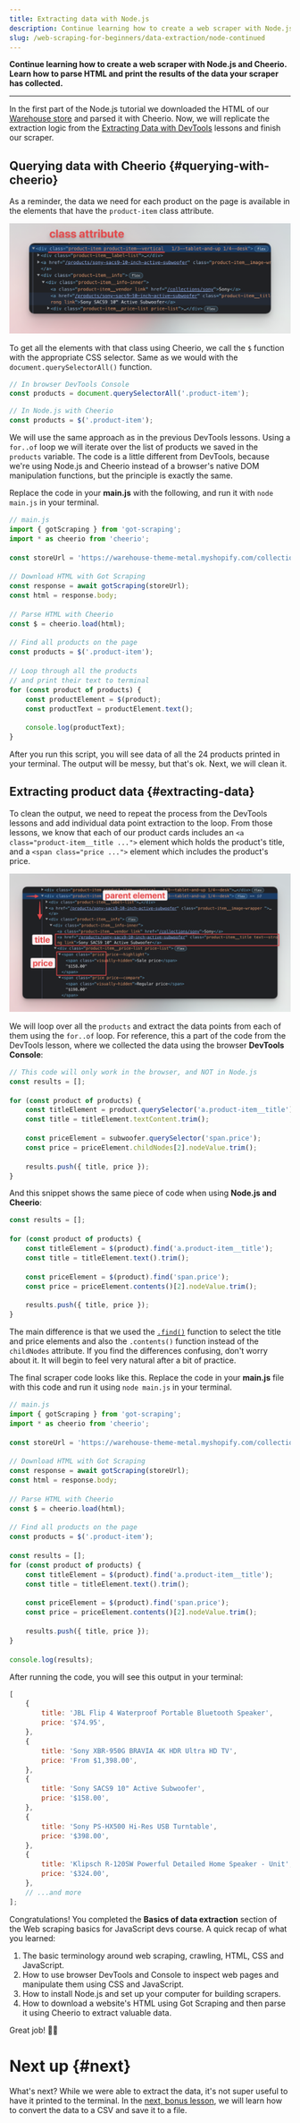 ```yaml
---
title: Extracting data with Node.js
description: Continue learning how to create a web scraper with Node.js and Cheerio. Learn how to parse HTML and print the results of the data your scraper has collected.
slug: /web-scraping-for-beginners/data-extraction/node-continued
---
```


**Continue learning how to create a web scraper with Node.js and Cheerio. Learn how to parse HTML and print the results of the data your scraper has collected.**

---

In the first part of the Node.js tutorial we downloaded the HTML of our [Warehouse store](https://warehouse-theme-metal.myshopify.com/collections/sales) and parsed it with Cheerio. Now, we will replicate the extraction logic from the [Extracting Data with DevTools](./04_using_devtools.md) lessons and finish our scraper.

## Querying data with Cheerio {#querying-with-cheerio}

As a reminder, the data we need for each product on the page is available in the elements that have the `product-item` class attribute.

![Selecting an element from the Elements tab](./images/devtools-collection-class.png)

To get all the elements with that class using Cheerio, we call the `$` function with the appropriate CSS selector. Same as we would with the `document.querySelectorAll()` function.

```js
// In browser DevTools Console
const products = document.querySelectorAll('.product-item');
```

```js
// In Node.js with Cheerio
const products = $('.product-item');
```

We will use the same approach as in the previous DevTools lessons. Using a `for..of` loop we will iterate over the list of products we saved in the `products` variable. The code is a little different from DevTools, because we're using Node.js and Cheerio instead of a browser's native DOM manipulation functions, but the principle is exactly the same.

Replace the code in your **main.js** with the following, and run it with `node main.js` in your terminal.

```js
// main.js
import { gotScraping } from 'got-scraping';
import * as cheerio from 'cheerio';

const storeUrl = 'https://warehouse-theme-metal.myshopify.com/collections/sales';

// Download HTML with Got Scraping
const response = await gotScraping(storeUrl);
const html = response.body;

// Parse HTML with Cheerio
const $ = cheerio.load(html);

// Find all products on the page
const products = $('.product-item');

// Loop through all the products
// and print their text to terminal
for (const product of products) {
    const productElement = $(product);
    const productText = productElement.text();

    console.log(productText);
}
```

After you run this script, you will see data of all the 24 products printed in your terminal. The output will be messy, but that's ok. Next, we will clean it.

## Extracting product data {#extracting-data}

To clean the output, we need to repeat the process from the DevTools lessons and add individual data point extraction to the loop. From those lessons, we know that each of our product cards includes an `<a class="product-item__title ...">` element which holds the product's title, and a `<span class="price ...">` element which includes the product's price.

![Finding child elements in Elements tab](./images/devtools-find-child-elements.png)

We will loop over all the `products` and extract the data points from each of them using the `for..of` loop. For reference, this a part of the code from the DevTools lesson, where we collected the data using the browser **DevTools Console**:

```js
// This code will only work in the browser, and NOT in Node.js
const results = [];

for (const product of products) {
    const titleElement = product.querySelector('a.product-item__title');
    const title = titleElement.textContent.trim();

    const priceElement = subwoofer.querySelector('span.price');
    const price = priceElement.childNodes[2].nodeValue.trim();

    results.push({ title, price });
}
```

And this snippet shows the same piece of code when using **Node.js and Cheerio**:

```js
const results = [];

for (const product of products) {
    const titleElement = $(product).find('a.product-item__title');
    const title = titleElement.text().trim();

    const priceElement = $(product).find('span.price');
    const price = priceElement.contents()[2].nodeValue.trim();

    results.push({ title, price });
}
```

The main difference is that we used the [`.find()`](https://cheerio.js.org/classes/Cheerio.html#find) function to select the title and price elements and also the `.contents()` function instead of the `childNodes` attribute. If you find the differences confusing, don't worry about it. It will begin to feel very natural after a bit of practice.

The final scraper code looks like this. Replace the code in your **main.js** file with this code and run it using `node main.js` in your terminal.

```js
// main.js
import { gotScraping } from 'got-scraping';
import * as cheerio from 'cheerio';

const storeUrl = 'https://warehouse-theme-metal.myshopify.com/collections/sales';

// Download HTML with Got Scraping
const response = await gotScraping(storeUrl);
const html = response.body;

// Parse HTML with Cheerio
const $ = cheerio.load(html);

// Find all products on the page
const products = $('.product-item');

const results = [];
for (const product of products) {
    const titleElement = $(product).find('a.product-item__title');
    const title = titleElement.text().trim();

    const priceElement = $(product).find('span.price');
    const price = priceElement.contents()[2].nodeValue.trim();

    results.push({ title, price });
}

console.log(results);
```

After running the code, you will see this output in your terminal:

```js
[
    {
        title: 'JBL Flip 4 Waterproof Portable Bluetooth Speaker',
        price: '$74.95',
    },
    {
        title: 'Sony XBR-950G BRAVIA 4K HDR Ultra HD TV',
        price: 'From $1,398.00',
    },
    {
        title: 'Sony SACS9 10" Active Subwoofer',
        price: '$158.00',
    },
    {
        title: 'Sony PS-HX500 Hi-Res USB Turntable',
        price: '$398.00',
    },
    {
        title: 'Klipsch R-120SW Powerful Detailed Home Speaker - Unit',
        price: '$324.00',
    },
    // ...and more
];
```

Congratulations! You completed the **Basics of data extraction** section of the Web scraping basics for JavaScript devs course. A quick recap of what you learned:

1. The basic terminology around web scraping, crawling, HTML, CSS and JavaScript.
2. How to use browser DevTools and Console to inspect web pages and manipulate them using CSS and JavaScript.
3. How to install Node.js and set up your computer for building scrapers.
4. How to download a website's HTML using Got Scraping and then parse it using Cheerio to extract valuable data.

Great job! 👏🎉

# Next up {#next}

What's next? While we were able to extract the data, it's not super useful to have it printed to the terminal. In the [next, bonus lesson](./10_save_to_csv.md), we will learn how to convert the data to a CSV and save it to a file.

